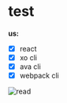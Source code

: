 # test
**us:**

- [x] react 
- [x] xo cli 
- [x] ava cli 
- [x] webpack cli

![read](http://jslog.com/2014/10/02/react-with-webpack-part-1/)
